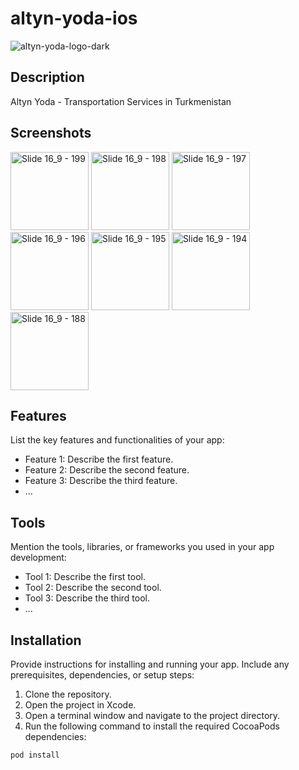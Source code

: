 # altyn-yoda-ios

![altyn-yoda-logo-dark](https://github.com/azizbibitov/altyn-yoda-ios/assets/98221949/bbcb67e4-6d23-4c7e-a870-3baeec835b2f)


## Description

Altyn Yoda - Transportation Services in Turkmenistan

## Screenshots


<img width="125" alt="Slide 16_9 - 199" src="https://github.com/azizbibitov/altyn-yoda-ios/assets/98221949/c091f6e2-da54-4028-9587-d28a999dc542">
<img width="125" alt="Slide 16_9 - 198" src="https://github.com/azizbibitov/altyn-yoda-ios/assets/98221949/4149c4f2-f341-4b7a-83f4-418b1fa3829b">
<img width="125" alt="Slide 16_9 - 197" src="https://github.com/azizbibitov/altyn-yoda-ios/assets/98221949/5c6eb6f3-effb-4298-b5b8-4c4f69d977d3">
<img width="125" alt="Slide 16_9 - 196" src="https://github.com/azizbibitov/altyn-yoda-ios/assets/98221949/9cefe1d4-6198-4565-9bf1-ce113642f445">
<img width="125" alt="Slide 16_9 - 195" src="https://github.com/azizbibitov/altyn-yoda-ios/assets/98221949/459fb234-1d69-4260-b562-62e0a39dddf6">
<img width="125" alt="Slide 16_9 - 194" src="https://github.com/azizbibitov/altyn-yoda-ios/assets/98221949/84b6f114-8e52-45c3-ab5c-d0f4220d4da2">
<img width="125" alt="Slide 16_9 - 188" src="https://github.com/azizbibitov/altyn-yoda-ios/assets/98221949/84b6f114-8e52-45c3-ab5c-d0f4220d4da2">





## Features

List the key features and functionalities of your app:

- Feature 1: Describe the first feature.
- Feature 2: Describe the second feature.
- Feature 3: Describe the third feature.
- ...

## Tools

Mention the tools, libraries, or frameworks you used in your app development:

- Tool 1: Describe the first tool.
- Tool 2: Describe the second tool.
- Tool 3: Describe the third tool.
- ...

## Installation

Provide instructions for installing and running your app. Include any prerequisites, dependencies, or setup steps:

1. Clone the repository.
2. Open the project in Xcode.
3. Open a terminal window and navigate to the project directory.
4. Run the following command to install the required CocoaPods dependencies:

```bash
pod install
